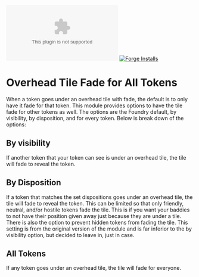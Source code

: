 ![Latest Release Download Count](https://img.shields.io/github/downloads/cdverrett94/overhead-tile-fade-for-all-tokens/latest/package.zip)   [![Forge Installs](https://img.shields.io/badge/dynamic/json?label=Forge%20Installs&query=package.installs&suffix=%25&url=https%3A%2F%2Fforge-vtt.com%2Fapi%2Fbazaar%2Fpackage%2Foverhead-tile-fade-for-all-tokens&colorB=4aa94a)](https://forge-vtt.com/bazaar#package=overhead-tile-fade-for-all-tokens)

# Overhead Tile Fade for All Tokens
When a token goes under an overhead tile with fade, the default is to only have it fade for that token. This module provides options to have the tile fade for other tokens as well. The options are the Foundry default, by visibility, by disposition, and for every token. Below is break down of the options:

## By visibility
If another token that your token can see is under an overhead tile, the tile will fade to reveal the token.

## By Disposition
If a token that matches the set dispositions goes under an overhead tile, the tile will fade to reveal the token. This can be limited so that only friendly, neutral, and/or hostile tokens fade the tile. This is if you want your baddies to not have their position given away just because they are under a tile. There is also the option to prevent hidden tokens from fading the tile. This setting is from the original version of the module and is far inferior to the by visibility option, but decided to leave in, just in case.

## All Tokens
If any token goes under an overhead tile, the tile will fade for everyone.
